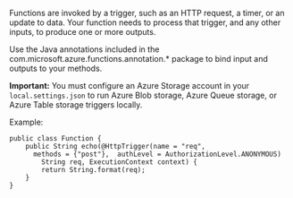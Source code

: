 Functions are invoked by a trigger, such as an HTTP request, a timer, or an update to data. Your function needs to process that trigger, and any other inputs, to produce one or more outputs.

Use the Java annotations included in the com.microsoft.azure.functions.annotation.* package to bind input and outputs to your methods.

**Important:**
You must configure an Azure Storage account in your `local.settings.json` to run Azure Blob storage, Azure Queue storage, or Azure Table storage triggers locally.

Example:

```
public class Function {
    public String echo(@HttpTrigger(name = "req", 
      methods = {"post"},  authLevel = AuthorizationLevel.ANONYMOUS) 
        String req, ExecutionContext context) {
        return String.format(req);
    }
}
```
